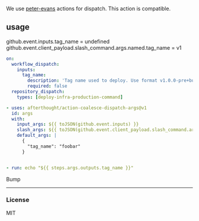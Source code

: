 We use [peter-evans](https://github.com/peter-evans/repository-dispatch) actions for dispatch. This action is compatible.

## usage
github.event.inputs.tag_name = undefined
github.event.client_payload.slash_command.args.named.tag_name = v1

```yaml
on:
  workflow_dispatch:
    inputs:
      tag_name:
        description: 'Tag name used to deploy. Use format v1.0.0-pre+build'     
        required: false
  repository_dispatch:
    types: [deploy-infra-production-command]

- uses: afterthought/action-coalesce-dispatch-args@v1
  id: args
  with:
    input_args: ${{ toJSON(github.event.inputs) }}
    slash_args: ${{ toJSON(github.event.client_payload.slash_command.args.named) }}
    default_args: |
      {
        "tag_name": "foobar"
      }


- run: echo "${{ steps.args.outputs.tag_name }}"
```
Bump



---
### License
MIT
